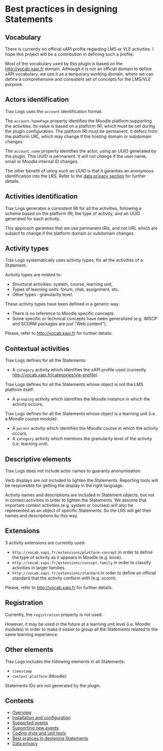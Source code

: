 # Best practices in designing Statements

## Vocabulary

There is currently no official xAPI profile regarding LMS or VLE activities.
I hope this project will be a contribution in defining such a profile. 

Most of the vocabulary used by this plugin is based on the http://vocab.xapi.fr domain.
Although it is not an official domain to define xAPI vocabulary, we use it as a temporary working domain,
where we can define a comprehensive and consistent set of concepts for the LMS/VLE purpose.


## Actors identification

Trax Logs uses the `account` identification format.

The `account.homePage` property identifies the Moodle platform supporting the activities.
Its value is based on a platform IRI, which must be set during the plugin configuration.
The platform IRI must be permanent. It defers from the platform URL, which may change if the hosting domain or subdomain changes.

The `account.name` property identifies the actor, using an UUID generated by the plugin.
This UUID is permanent. It will not change if the user name, email or Moodle internal ID changes.

The other benefit of using such an UUID is that it garanties an anonymous identification into the LRS.
Refer to the [data privacy section](privacy.md) for further details.


## Activities identification

Trax Logs generates a consistent IRI for all the activities, following a scheme based on the platform IRI,
the type of activity, and an UUID generated for each activity.

This approach garanties that we use permanent IRIs, and not URL which are subject to change
if the platform domain or subdomain changes.


## Activity types

Trax Logs systematically uses activity types, for all the activities of a Statement.

Activity types are related to:
* Structural activities: system, course, learning unit,
* Types of learning units: forum, chat, assignment, etc.
* Other types : granularity level.

These activity types have been defined in a generic way:
* There is no reference to Moodle specific concepts.
* Some specific or technical concepts have been generalized (e.g. IMSCP and SCORM packages are just "Web content").

Please, refer to http://vocab.xapi.fr for further details.


## Contextual activities

Trax Logs defines for all the Statements:
* A `category` activity which identifies the xAPI profile used (currently http://vocab.xapi.fr/categories/vle-profile).

Trax Logs defines for all the Statements whose object is not the LMS platform itself:
* A `grouping` activity which identifies the Moodle instance in which the activity occurs,

Trax Logs defines for all the Statements whose object is a learning unit (i.e. a Moodle course module):
* A `parent` activity which identifies the Moodle course in which the activity occurs,
* A `category` activity which mentions the granularity level of the activity (i.e. learning unit).


## Descriptive elements

Trax Logs does not include actor names to guaranty anonymisation.

Verb displays are not included to lighten the Statements. Reporting tools will be responsible for getting the display in the right language.

Activity names and descriptions are included in Statement objects, but not in context activities in order to lighten the Statements. We assume that important context activities (e.g. system or courses) will also be represented as an object of specific Statements. So the LRS will get their names and descriptions by this way.


## Extensions

3 activity extensions are currently used:
- `http://vocab.xapi.fr/extensions/platform-concept` in order to define the type of activity as it appears in Moodle (e.g. book).
- `http://vocab.xapi.fr/extensions/concept-family` in order to classify activities in larger families.
- `http://vocab.xapi.fr/extensions/standard` in order to define an official standard that the activity conform with (e.g. scorm).

Please, refer to http://vocab.xapi.fr for further details.


## Registration

Currently, the `registration` property is not used.

However, it may be used in the future at a learning unit level (i.e. Moodle modules) 
in order to make it easier to group all the Statements related to the same learning experience.


## Other elements

Trax Logs includes the following elements in all Statements:
* `timestamp`
* `context.platform` (Moodle)

Statements IDs are not generated by the plugin.


## Contents

* [Overview](README.md)
* [Installation and configuration](doc/install.md)
* [Supported events](doc/events.md)
* [Supporting new events](extend.md)
* [Coding style and unit tests](test.md)
* [Best pratices in designing Statements](doc/best-practices.md)
* [Data privacy](doc/privacy.md)
